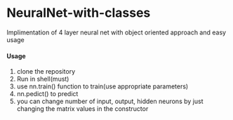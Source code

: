 # NeuralNet-with-classes

Implimentation of 4 layer neural net with object oriented approach and easy usage

<h4>Usage</h4>
<ol>
<li>clone the repository</li>
<li>Run in shell(must)</li>
<li>use nn.train() function to train(use appropriate parameters)</li>
<li>nn.pedict() to predict</li>
<li>you can change number of input, output, hidden neurons by just changing the matrix values in the constructor </li>
</ol>
